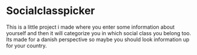 # Socialclasspicker
This is a little project i made where you enter some information about yourself and then it will categorize you in which social class you belong too. Its made for a danish perspective so maybe you should look information up for your country.
